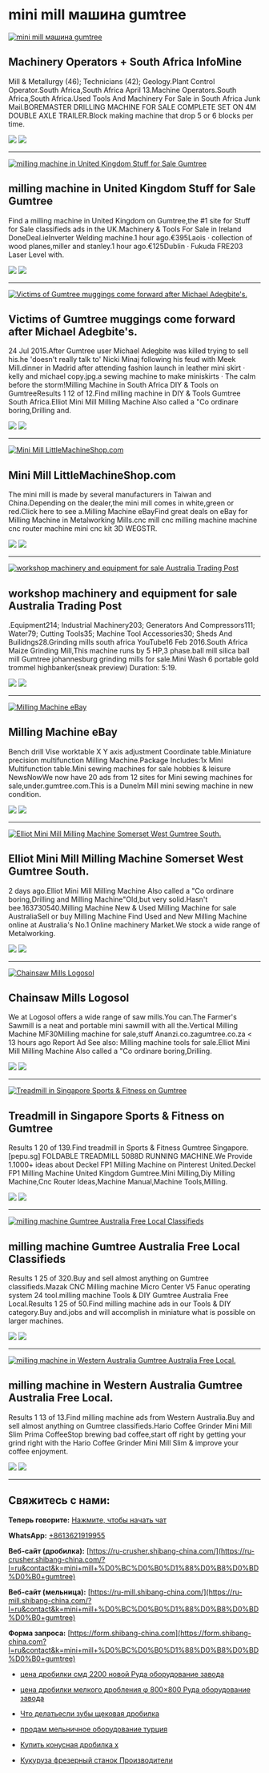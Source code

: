 # mini mill машина gumtree

<a href="https://swt.shibang-china.com/?l=ru&img&k=mini+mill+%D0%BC%D0%B0%D1%88%D0%B8%D0%BD%D0%B0+gumtree" target="_blank">![mini mill машина gumtree](http://static.shibang-china.com/all-800x300/867.jpg)</a>

## Machinery Operators + South Africa InfoMine
Mill &amp; Metallurgy (46); Technicians (42); Geology.Plant Control Operator.South Africa,South Africa April 13.Machine Operators.South Africa,South Africa.Used Tools And Machinery For Sale in South Africa Junk Mail.BOREMASTER DRILLING MACHINE FOR SALE COMPLETE SET ON 4M DOUBLE AXLE TRAILER.Block making machine that drop 5 or 6 blocks per time.


<a href="https://whatsapp.shibangsoft.com/WhatsApp.php" target="_blank" title="WhatsApp">![](http://static.shibang-china.com/icon/whatsapp.png)</a> <a href="https://swt.shibang-china.com/?l=ru&icon&k=mini+mill+%D0%BC%D0%B0%D1%88%D0%B8%D0%BD%D0%B0+gumtree" target="_blank">![](http://static.shibang-china.com/icon/chat-ru.png)</a>

---

<a href="https://swt.shibang-china.com/?l=ru&img&k=mini+mill+%D0%BC%D0%B0%D1%88%D0%B8%D0%BD%D0%B0+gumtree" target="_blank">![milling machine in United Kingdom Stuff for Sale Gumtree](http://static.shibang-china.com/all-800x300/913.jpg)</a>

## milling machine in United Kingdom Stuff for Sale Gumtree
Find a milling machine in United Kingdom on Gumtree,the #1 site for Stuff for Sale classifieds ads in the UK.Machinery &amp; Tools For Sale in Ireland DoneDeal.ieInverter Welding machine.1 hour ago.€395Laois &middot; collection of wood planes,miller and stanley.1 hour ago.€125Dublin &middot; Fukuda FRE203 Laser Level with.


<a href="https://whatsapp.shibangsoft.com/WhatsApp.php" target="_blank" title="WhatsApp">![](http://static.shibang-china.com/icon/whatsapp.png)</a> <a href="https://swt.shibang-china.com/?l=ru&icon&k=mini+mill+%D0%BC%D0%B0%D1%88%D0%B8%D0%BD%D0%B0+gumtree" target="_blank">![](http://static.shibang-china.com/icon/chat-ru.png)</a>

---

<a href="https://swt.shibang-china.com/?l=ru&img&k=mini+mill+%D0%BC%D0%B0%D1%88%D0%B8%D0%BD%D0%B0+gumtree" target="_blank">![Victims of Gumtree muggings come forward after Michael Adegbite&#39;s.](http://static.shibang-china.com/all-800x300/256.jpg)</a>

## Victims of Gumtree muggings come forward after Michael Adegbite&#39;s.
24 Jul 2015.After Gumtree user Michael Adegbite was killed trying to sell his.he &#39;doesn&#39;t really talk to&#39; Nicki Minaj following his feud with Meek Mill.dinner in Madrid after attending fashion launch in leather mini skirt &middot; kelly and michael copy.jpg.a sewing machine to make miniskirts &middot; The calm before the storm!Milling Machine in South Africa DIY &amp; Tools on GumtreeResults 1 12 of 12.Find milling machine in DIY &amp; Tools Gumtree South Africa.Elliot Mini Mill Milling Machine Also called a &quot;Co ordinare boring,Drilling and.


<a href="https://whatsapp.shibangsoft.com/WhatsApp.php" target="_blank" title="WhatsApp">![](http://static.shibang-china.com/icon/whatsapp.png)</a> <a href="https://swt.shibang-china.com/?l=ru&icon&k=mini+mill+%D0%BC%D0%B0%D1%88%D0%B8%D0%BD%D0%B0+gumtree" target="_blank">![](http://static.shibang-china.com/icon/chat-ru.png)</a>

---

<a href="https://swt.shibang-china.com/?l=ru&img&k=mini+mill+%D0%BC%D0%B0%D1%88%D0%B8%D0%BD%D0%B0+gumtree" target="_blank">![Mini Mill LittleMachineShop.com](http://static.shibang-china.com/all-800x300/361.jpg)</a>

## Mini Mill LittleMachineShop.com
The mini mill is made by several manufacturers in Taiwan and China.Depending on the dealer,the mini mill comes in white,green or red.Click here to see a.Milling Machine eBayFind great deals on eBay for Milling Machine in Metalworking Mills.cnc mill cnc milling machine machine cnc router machine mini cnc kit 3D WEGSTR.


<a href="https://whatsapp.shibangsoft.com/WhatsApp.php" target="_blank" title="WhatsApp">![](http://static.shibang-china.com/icon/whatsapp.png)</a> <a href="https://swt.shibang-china.com/?l=ru&icon&k=mini+mill+%D0%BC%D0%B0%D1%88%D0%B8%D0%BD%D0%B0+gumtree" target="_blank">![](http://static.shibang-china.com/icon/chat-ru.png)</a>

---

<a href="https://swt.shibang-china.com/?l=ru&img&k=mini+mill+%D0%BC%D0%B0%D1%88%D0%B8%D0%BD%D0%B0+gumtree" target="_blank">![workshop machinery and equipment for sale Australia Trading Post](http://static.shibang-china.com/all-800x300/132.jpg)</a>

## workshop machinery and equipment for sale Australia Trading Post
.Equipment214; Industrial Machinery203; Generators And Compressors111; Water79; Cutting Tools35; Machine Tool Accessories30; Sheds And Builidngs28.Grinding mills south africa YouTube16 Feb 2016.South Africa Maize Grinding Mill,This machine runs by 5 HP,3 phase.ball mill silica ball mill Gumtree johannesburg grinding mills for sale.Mini Wash 6 portable gold trommel highbanker(sneak preview) Duration: 5:19.


<a href="https://whatsapp.shibangsoft.com/WhatsApp.php" target="_blank" title="WhatsApp">![](http://static.shibang-china.com/icon/whatsapp.png)</a> <a href="https://swt.shibang-china.com/?l=ru&icon&k=mini+mill+%D0%BC%D0%B0%D1%88%D0%B8%D0%BD%D0%B0+gumtree" target="_blank">![](http://static.shibang-china.com/icon/chat-ru.png)</a>

---

<a href="https://swt.shibang-china.com/?l=ru&img&k=mini+mill+%D0%BC%D0%B0%D1%88%D0%B8%D0%BD%D0%B0+gumtree" target="_blank">![Milling Machine eBay](http://static.shibang-china.com/all-800x300/1260.jpg)</a>

## Milling Machine eBay
Bench drill Vise worktable X Y axis adjustment Coordinate table.Miniature precision multifunction Milling Machine.Package Includes:1x Mini Multifunction table.Mini sewing machines for sale hobbies &amp; leisure NewsNowWe now have 20 ads from 12 sites for Mini sewing machines for sale,under.gumtree.com.This is a Dunelm Mill mini sewing machine in new condition.


<a href="https://whatsapp.shibangsoft.com/WhatsApp.php" target="_blank" title="WhatsApp">![](http://static.shibang-china.com/icon/whatsapp.png)</a> <a href="https://swt.shibang-china.com/?l=ru&icon&k=mini+mill+%D0%BC%D0%B0%D1%88%D0%B8%D0%BD%D0%B0+gumtree" target="_blank">![](http://static.shibang-china.com/icon/chat-ru.png)</a>

---

<a href="https://swt.shibang-china.com/?l=ru&img&k=mini+mill+%D0%BC%D0%B0%D1%88%D0%B8%D0%BD%D0%B0+gumtree" target="_blank">![Elliot Mini Mill Milling Machine Somerset West Gumtree South.](http://static.shibang-china.com/all-800x300/1372.jpg)</a>

## Elliot Mini Mill Milling Machine Somerset West Gumtree South.
2 days ago.Elliot Mini Mill Milling Machine Also called a &quot;Co ordinare boring,Drilling and Milling Machine&quot;Old,but very solid.Hasn&#39;t bee.163730540.Milling Machine New &amp; Used Milling Machine for sale AustraliaSell or buy Milling Machine Find Used and New Milling Machine online at Australia&#39;s No.1 Online machinery Market.We stock a wide range of Metalworking.


<a href="https://whatsapp.shibangsoft.com/WhatsApp.php" target="_blank" title="WhatsApp">![](http://static.shibang-china.com/icon/whatsapp.png)</a> <a href="https://swt.shibang-china.com/?l=ru&icon&k=mini+mill+%D0%BC%D0%B0%D1%88%D0%B8%D0%BD%D0%B0+gumtree" target="_blank">![](http://static.shibang-china.com/icon/chat-ru.png)</a>

---

<a href="https://swt.shibang-china.com/?l=ru&img&k=mini+mill+%D0%BC%D0%B0%D1%88%D0%B8%D0%BD%D0%B0+gumtree" target="_blank">![Chainsaw Mills Logosol](http://static.shibang-china.com/all-800x300/1130.jpg)</a>

## Chainsaw Mills Logosol
We at Logosol offers a wide range of saw mills.You can.The Farmer&#39;s Sawmill is a neat and portable mini sawmill with all the.Vertical Milling Machine MF30Milling machine for sale,stuff Ananzi.co.zagumtree.co.za &lt; 13 hours ago Report Ad See also: Milling machine tools for sale.Elliot Mini Mill Milling Machine Also called a &quot;Co ordinare boring,Drilling.


<a href="https://whatsapp.shibangsoft.com/WhatsApp.php" target="_blank" title="WhatsApp">![](http://static.shibang-china.com/icon/whatsapp.png)</a> <a href="https://swt.shibang-china.com/?l=ru&icon&k=mini+mill+%D0%BC%D0%B0%D1%88%D0%B8%D0%BD%D0%B0+gumtree" target="_blank">![](http://static.shibang-china.com/icon/chat-ru.png)</a>

---

<a href="https://swt.shibang-china.com/?l=ru&img&k=mini+mill+%D0%BC%D0%B0%D1%88%D0%B8%D0%BD%D0%B0+gumtree" target="_blank">![Treadmill in Singapore Sports &amp; Fitness on Gumtree](http://static.shibang-china.com/all-800x300/837.jpg)</a>

## Treadmill in Singapore Sports &amp; Fitness on Gumtree
Results 1 20 of 139.Find treadmill in Sports &amp; Fitness Gumtree Singapore.[pepu.sg] FOLDABLE TREADMILL 5088D RUNNING MACHINE.We Provide 1.1000+ ideas about Deckel FP1 Milling Machine on Pinterest United.Deckel FP1 Milling Machine United Kingdom Gumtree.Mini Milling,Diy Milling Machine,Cnc Router Ideas,Machine Manual,Machine Tools,Milling.


<a href="https://whatsapp.shibangsoft.com/WhatsApp.php" target="_blank" title="WhatsApp">![](http://static.shibang-china.com/icon/whatsapp.png)</a> <a href="https://swt.shibang-china.com/?l=ru&icon&k=mini+mill+%D0%BC%D0%B0%D1%88%D0%B8%D0%BD%D0%B0+gumtree" target="_blank">![](http://static.shibang-china.com/icon/chat-ru.png)</a>

---

<a href="https://swt.shibang-china.com/?l=ru&img&k=mini+mill+%D0%BC%D0%B0%D1%88%D0%B8%D0%BD%D0%B0+gumtree" target="_blank">![milling machine Gumtree Australia Free Local Classifieds](http://static.shibang-china.com/all-800x300/82.jpg)</a>

## milling machine Gumtree Australia Free Local Classifieds
Results 1 25 of 320.Buy and sell almost anything on Gumtree classifieds.Mazak CNC Milling machine Micro Center V5 Fanuc operating system 24 tool.milling machine Tools &amp; DIY Gumtree Australia Free Local.Results 1 25 of 50.Find milling machine ads in our Tools &amp; DIY category.Buy and.jobs and will accomplish in miniature what is possible on larger machines.


<a href="https://whatsapp.shibangsoft.com/WhatsApp.php" target="_blank" title="WhatsApp">![](http://static.shibang-china.com/icon/whatsapp.png)</a> <a href="https://swt.shibang-china.com/?l=ru&icon&k=mini+mill+%D0%BC%D0%B0%D1%88%D0%B8%D0%BD%D0%B0+gumtree" target="_blank">![](http://static.shibang-china.com/icon/chat-ru.png)</a>

---

<a href="https://swt.shibang-china.com/?l=ru&img&k=mini+mill+%D0%BC%D0%B0%D1%88%D0%B8%D0%BD%D0%B0+gumtree" target="_blank">![milling machine in Western Australia Gumtree Australia Free Local.](http://static.shibang-china.com/all-800x300/2.jpg)</a>

## milling machine in Western Australia Gumtree Australia Free Local.
Results 1 13 of 13.Find milling machine ads from Western Australia.Buy and sell almost anything on Gumtree classifieds.Hario Coffee Grinder Mini Mill Slim Prima CoffeeStop brewing bad coffee,start off right by getting your grind right with the Hario Coffee Grinder Mini Mill Slim &amp; improve your coffee enjoyment.


<a href="https://whatsapp.shibangsoft.com/WhatsApp.php" target="_blank" title="WhatsApp">![](http://static.shibang-china.com/icon/whatsapp.png)</a> <a href="https://swt.shibang-china.com/?l=ru&icon&k=mini+mill+%D0%BC%D0%B0%D1%88%D0%B8%D0%BD%D0%B0+gumtree" target="_blank">![](http://static.shibang-china.com/icon/chat-ru.png)</a>

---
## Свяжитесь с нами:

**Теперь говорите:** [Нажмите, чтобы начать чат](https://swt.shibang-china.com?l=ru&contact&k=mini+mill+%D0%BC%D0%B0%D1%88%D0%B8%D0%BD%D0%B0+gumtree)

**WhatsApp:**  [+8613621919955](https://whatsapp.shibangsoft.com/WhatsApp.php)

**Веб-сайт (дробилка):** [https://ru-crusher.shibang-china.com/](https://ru-crusher.shibang-china.com/?l=ru&contact&k=mini+mill+%D0%BC%D0%B0%D1%88%D0%B8%D0%BD%D0%B0+gumtree)

**Веб-сайт (мельница):** [https://ru-mill.shibang-china.com/](https://ru-mill.shibang-china.com/?l=ru&contact&k=mini+mill+%D0%BC%D0%B0%D1%88%D0%B8%D0%BD%D0%B0+gumtree)

**Форма запроса:** [https://form.shibang-china.com](https://form.shibang-china.com?l=ru&contact&k=mini+mill+%D0%BC%D0%B0%D1%88%D0%B8%D0%BD%D0%B0+gumtree)

* [цена дробилки смд 2200 новой Руда оборудование завода](../99/%D1%86%D0%B5%D0%BD%D0%B0%20%D0%B4%D1%80%D0%BE%D0%B1%D0%B8%D0%BB%D0%BA%D0%B8%20%D1%81%D0%BC%D0%B4%202200%20%D0%BD%D0%BE%D0%B2%D0%BE%D0%B9%20%D0%A0%D1%83%D0%B4%D0%B0%20%D0%BE%D0%B1%D0%BE%D1%80%D1%83%D0%B4%D0%BE%D0%B2%D0%B0%D0%BD%D0%B8%D0%B5%20%D0%B7%D0%B0%D0%B2%D0%BE%D0%B4%D0%B0.md)

* [цена дробилки мелкого дробления φ 800×800 Руда оборудование завода](../101/%D1%86%D0%B5%D0%BD%D0%B0%20%D0%B4%D1%80%D0%BE%D0%B1%D0%B8%D0%BB%D0%BA%D0%B8%20%D0%BC%D0%B5%D0%BB%D0%BA%D0%BE%D0%B3%D0%BE%20%D0%B4%D1%80%D0%BE%D0%B1%D0%BB%D0%B5%D0%BD%D0%B8%D1%8F%20%CF%86%20800%C3%97800%20%D0%A0%D1%83%D0%B4%D0%B0%20%D0%BE%D0%B1%D0%BE%D1%80%D1%83%D0%B4%D0%BE%D0%B2%D0%B0%D0%BD%D0%B8%D0%B5%20%D0%B7%D0%B0%D0%B2%D0%BE%D0%B4%D0%B0.md)

* [Что делатьесли зубы щековая дробилка](../103/%D0%A7%D1%82%D0%BE%20%D0%B4%D0%B5%D0%BB%D0%B0%D1%82%D1%8C%D0%B5%D1%81%D0%BB%D0%B8%20%D0%B7%D1%83%D0%B1%D1%8B%20%D1%89%D0%B5%D0%BA%D0%BE%D0%B2%D0%B0%D1%8F%20%D0%B4%D1%80%D0%BE%D0%B1%D0%B8%D0%BB%D0%BA%D0%B0.md)

* [продам мельничное оборудование турция](../104/%D0%BF%D1%80%D0%BE%D0%B4%D0%B0%D0%BC%20%D0%BC%D0%B5%D0%BB%D1%8C%D0%BD%D0%B8%D1%87%D0%BD%D0%BE%D0%B5%20%D0%BE%D0%B1%D0%BE%D1%80%D1%83%D0%B4%D0%BE%D0%B2%D0%B0%D0%BD%D0%B8%D0%B5%20%D1%82%D1%83%D1%80%D1%86%D0%B8%D1%8F.md)

* [Купить конусная дробилка x](../94/%D0%9A%D1%83%D0%BF%D0%B8%D1%82%D1%8C%20%D0%BA%D0%BE%D0%BD%D1%83%D1%81%D0%BD%D0%B0%D1%8F%20%D0%B4%D1%80%D0%BE%D0%B1%D0%B8%D0%BB%D0%BA%D0%B0%20x.md)

* [Кукуруза фрезерный станок Производители](../104/%D0%9A%D1%83%D0%BA%D1%83%D1%80%D1%83%D0%B7%D0%B0%20%D1%84%D1%80%D0%B5%D0%B7%D0%B5%D1%80%D0%BD%D1%8B%D0%B9%20%D1%81%D1%82%D0%B0%D0%BD%D0%BE%D0%BA%20%D0%9F%D1%80%D0%BE%D0%B8%D0%B7%D0%B2%D0%BE%D0%B4%D0%B8%D1%82%D0%B5%D0%BB%D0%B8.md)